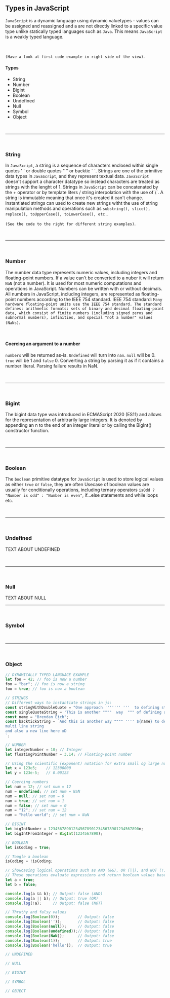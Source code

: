 ## Types in JavaScript
`JavaScript` is a dynamic language using dynamic valuetypes - values can be assigned and reassigned and a are not directly linked to a specific value type unlike statically typed languages such as `Java`. This means `JavaScript` is a weakly typed language.

<br>

`(Have a look at first code example in right side of the view)`.

#### Types
* String    
* Number
* Bigint
* Boolean
* Undefined
* Null
* Symbol
* Object

<br>

---

<br>

### String
In `JavaScript`, a string is a sequence of characters enclosed within single quotes ' ' or double quotes " " or backtic \` \`.
Strings are one of the primitive data types in `JavaScript`, and they represent textual data.
`JavaScript` doesn't support a character datatype so instead characters are treated as strings with the lenght of 1.
Strings in `JavaScript` can be concatenated by the + operator or by template liters / string interpolation with the use of \´.
A string is immutable meaning that once it's created it can't change. Instantiated strings can used to create new strings witht the use of string manipulation methods and operations such as `substring(), slice(), replace(), toUpperCase(), toLowerCase(), etc.`.

`(See the code to the right for different string examples)`.

<br>

---

<br>

### Number
The number data type represents numeric values, including integers and floating-point numbers. If a value can't be converted to a nuber it will return `NaN` (not a number). 
It is used for most numeric computations and operations in JavaScript. Numbers can be written with or without decimals. All numbers in JavaScript, including integers, are represented as floating-point numbers according to the IEEE 754 standard. IEEE 754 standard: `Many hardware floating-point units use the IEEE 754 standard. The standard defines: arithmetic formats: sets of binary and decimal floating-point data, which consist of finite numbers (including signed zeros and subnormal numbers), infinities, and special "not a number" values (NaNs)`.

<br>

#### Coercing an argument to a number
`numbers` will be returned as-is. `Undefined` will turn into `nan`. `null` will be 0. `true` will be 1 and `false` 0.
Converting a string by parsing it as if it contains a number literal. Parsing failure results in NaN.

<br>

---

<br>

### Bigint
The bigint data type was introduced in ECMAScript 2020 (ES11) and allows for the representation of arbitrarily large integers. It is denoted by appending an n to the end of an integer literal or by calling the BigInt() constructor function.

<br>

---

<br>

### Boolean
The `boolean` primitive datatype for `JavaScript` is used to store logical values as either `true` or `false`, they are often
Usecase of boolean values are usually for conditionally operations, including ternary operators `isOdd ? "Number is odd" : "Number is even"`, if...else statements and while loops etc.

<br>

---

<br>

### Undefined
TEXT ABOUT UNDEFINED

<br>

---

<br>

### Null
TEXT ABOUT NULL
<br>

---

<br>

### Symbol

<br>

---

<br>

### Object


```javascript
// DYNAMICALLY TYPED LANGUAGE EXAMPLE
let foo = 42; // foo is now a number
foo = "bar"; // foo is now a string
foo = true; // foo is now a boolean
```

```javascript
// STRINGS
// Different ways to instantiate strings in js:
const stringWithDoubleQuote = "One approach ''''''' '''  to defining strings";
const singleQuoteString = 'This is another """"  way  """ of defining a string';
const name = "Brendan Eich";
const backtickString = `And this is another way """" '''' ${name} to define a
multi line string
and also a new line here xD
`;
```

```javascript
// NUMBER
let integerNumber = 10; // Integer
let floatingPointNumber = 3.14; // Floating-point number

// Using the scientific (exponent) notation for extra small og large number
let x = 123e5;    // 12300000
let y = 123e-5;   // 0.00123

// Coercing numbers
let num = 12; // set num = 12
num = undefined; // set num = NaN
num = null; // set num = 0
num = true; // set num = 1
num = false; // set num = 0
num = "12"; // set num = 12
num = "hello world"; // set num = NaN
```

```javascript
// BIGINT
let bigIntNumber = 1234567890123456789012345678901234567890n;
let bigIntFromInteger = BigInt(1234567890);
```

```javascript
// BOOLEAN
let isCoding = true;

// Toogle a boolean
isCoding = !isCoding;

// Showcasing logical operations such as AND (&&), OR (||), and NOT (!)
// These operations evaluate expressions and return boolean values based on the truthiness of the operands.
let a = true;
let b = false;

console.log(a && b); // Output: false (AND)
console.log(a || b); // Output: true (OR)
console.log(!a);     // Output: false (NOT)

// Thruthy and falsy values
console.log(Boolean(0));        // Output: false
console.log(Boolean(''));       // Output: false
console.log(Boolean(null));     // Output: false
console.log(Boolean(undefined));// Output: false
console.log(Boolean(NaN));      // Output: false
console.log(Boolean(1));        // Output: true
console.log(Boolean('hello'));  // Output: true

```

```javascript
// UNDEFINED

```

```javascript
// NULL

```

```javascript
// BIGINT

```

```javascript
// SYMBOL

```


```javascript
// OBJECT

```